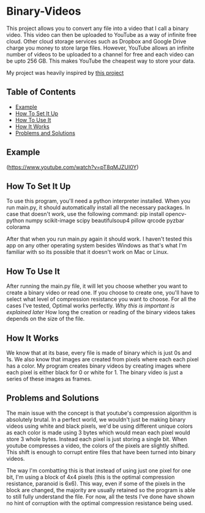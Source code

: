# Binary-Videos

This project allows you to convert any file into a video that I call a binary video. This video can then be uploaded to YouTube as a way of infinite free cloud. Other cloud storage services such as Dropbox and Google Drive charge you money to store large files. However, YouTube allows an infinite number of videos to be uploaded to a channel for free and each video can be upto 256 GB. This makes YouTube the cheapest way to store your data. 

My project was heavily inspired by [this project](https://github.com/DvorakDwarf/Infinite-Storage-Glitch)

## Table of Contents

- [Example](#example)
- [How To Set It Up](#how-to-set-it-up)
- [How To Use It](#how-to-use-it)
- [How It Works](#how-it-works)
- [Problems and Solutions](#problems-and-solutions)

## Example
(https://www.youtube.com/watch?v=pT8qMJZUI0Y)

## How To Set It Up

To use this program, you'll need a python interpreter installed. When you run main.py, it should automatically install all the necessary packages. In case that doesn't work, use the following command: 
pip install opencv-python numpy scikit-image scipy beautifulsoup4 pillow qrcode pyzbar colorama

After that when you run main.py again it should work. I haven't tested this app on any other operating system besides Windows as that's what I'm familiar with so its possible that it doesn't work on Mac or Linux.

## How To Use It

After running the main.py file, it will let you choose whether you want to create a binary video or read one. 
If you choose to create one, you'll have to select what level of compression resistance you want to choose. 
For all the cases I've tested, Optimal works perfectly. *Why this is important is explained later* 
How long the creation or reading of the binary videos takes depends on the size of the file.

## How It Works

We know that at its base, every file is made of binary which is just 0s and 1s. 
We also know that images are created from pixels where each each pixel has a color. 
My program creates binary videos by creating images where each pixel is either black for 0 or white for 1. 
The binary video is just a series of these images as frames. 

## Problems and Solutions

The main issue with the concept is that youtube's compression algorithm is absolutely brutal. In a perfect world, we wouldn't just be making binary videos using white and black pixels, we'd be using different unique colors as each color is made using 3 bytes which would mean each pixel would store 3 whole bytes. Instead each pixel is just storing a single bit. When youtube compresses a video, the colors of the pixels are slightly shifted. This shift is enough to corrupt entire files that have been turned into binary videos.

The way I'm combatting this is that instead of using just one pixel for one bit, I'm using a block of 4x4 pixels (this is the optimal compression resistance, paranoid is 6x6). This way, even if some of the pixels in the block are changed, the majority are usually retained so the program is able to still fully understand the file. For now, all the tests I've done have shown no hint of corruption with the optimal compression resistance being used.
